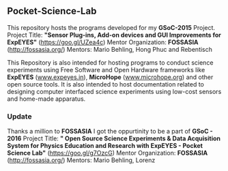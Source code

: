 ## Pocket-Science-Lab
This repository hosts the programs developed for my **GSoC-2015** Project.
Project Title: **"Sensor Plug-ins, Add-on devices and GUI Improvements for ExpEYES"** (https://goo.gl/UZea4c)
Mentor Organization: **FOSSASIA** (http://fossasia.org/)
Mentors: Mario Behling, Hong Phuc and Rebentisch

This Repository is also intended for hosting programs to conduct science experiments using Free Software and Open Hardware frameworks like **ExpEYES** (www.expeyes.in), **MicroHope** (www.microhope.org) and other open source tools. It is also intended to host documentation related to designing computer interfaced science experiments using low-cost sensors and home-made apparatus.

### Update
Thanks a million to **FOSSASIA** I got the oppurtinity to be a part of **GSoC - 2016** 
Project Title: **" Open Source Science Experiments & Data Acquisition System for Physics Education and Research with ExpEYES - Pocket Science Lab"** (https://goo.gl/g7OzcG)
Mentor Organization: **FOSSASIA** (http://fossasia.org/)
Mentors: Mario Behling, Lorenz
